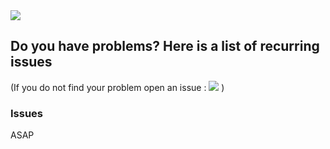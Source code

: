 <div class="image-header">
	<img src="http://imageshack.com/a/img923/3638/nUemDp.png"/>
</div>

## Do you have problems? Here is a list of recurring issues

(If you do not find your problem open an issue : <a href="https://github.com/RetroBox/Raspberry-pi-Z-Version/issues"><img src="https://img.shields.io/github/issues/RetroBox/Raspberry-pi-Z-Version.svg"></a> )

### Issues

ASAP
